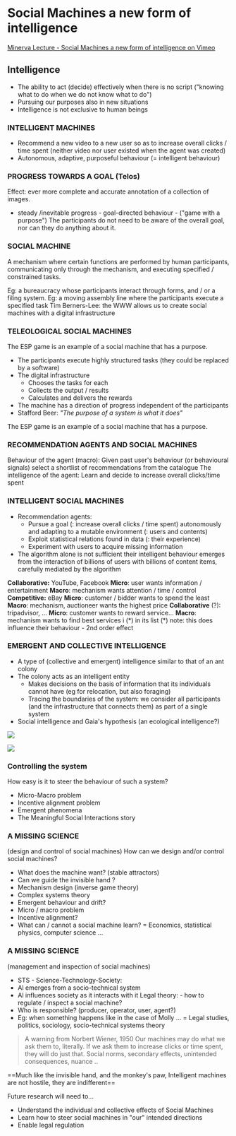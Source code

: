 # Social Machines a new form of intelligence
[Minerva Lecture - Social Machines a new form of intelligence on Vimeo](https://vimeo.com/823344161)

## Intelligence
- The ability to act (decide) effectively when there is no script ("knowing what to do when we do not know what to do")
- Pursuing our purposes also in new situations
- Intelligence is not exclusive to human beings

### INTELLIGENT MACHINES
- Recommend a new video to a new user so as to increase overall clicks / time spent (neither video nor user existed when the agent was created)
- Autonomous, adaptive, purposeful behaviour (= intelligent behaviour)

### PROGRESS TOWARDS A GOAL (Telos)
Effect: ever more complete and accurate annotation of a collection of images.
- steady /inevitable progress - goal-directed behaviour - ("game with a purpose")
The participants do not need to be aware of the overall goal,
nor can they do anything about it.

### SOCIAL MACHINE
A mechanism where certain functions are performed by human participants, communicating only through the mechanism, and executing specified / constrained tasks.

Eg: a bureaucracy whose participants interact through forms, and / or a filing system.
Eg: a moving assembly line where the participants execute a specified task
Tim Berners-Lee: the WWW allows us to create social machines with a digital infrastructure

### TELEOLOGICAL SOCIAL MACHINES
The ESP game is an example of a social machine that has a purpose.
- The participants execute highly structured tasks (they could be replaced by a software)
- The digital infrastructure
	- Chooses the tasks for each
	- Collects the output / results
	- Calculates and delivers the rewards
- The machine has a direction of progress independent of the participants
- Stafford Beer: *"The purpose of a system is what it does"*

The ESP game is an example of a social machine that has a purpose.

### RECOMMENDATION AGENTS AND SOCIAL MACHINES
Behaviour of the agent (macro): Given past user's behaviour
(or behavioural signals) select a shortlist of recommendations from the catalogue
The intelligence of the agent: Learn and decide to increase overall clicks/time spent

### INTELLIGENT SOCIAL MACHINES

- Recommendation agents:
	- Pursue a goal (: increase overall clicks / time spent) autonomously and adapting to a mutable environment (: users and contents)
	-  Exploit statistical relations found in data (: their experience)
	- Experiment with users to acquire missing information
- The algorithm alone is not sufficient their intelligent behaviour emerges from the interaction of billions of users with billions of content items, carefully mediated by the algorithm

**Collaborative:** YouTube, Facebook
**Micro**: user wants information / entertainment
**Macro**: mechanism wants attention / time / control
**Competitive:** eBay
**Micro**: customer / bidder wants to spend the least
**Macro**: mechanism, auctioneer wants the highest price
**Collaborative** (?): tripadvisor, ...
**Micro**: customer wants to reward service...
**Macro**: mechanism wants to find best services i (\*) in its list
(\*) note: this does influence their behaviour - 2nd order effect

### EMERGENT AND COLLECTIVE INTELLIGENCE
- A type of (collective and emergent) intelligence similar to that of an ant colony
- The colony acts as an intelligent entity
	* Makes decisions on the basis of information that its individuals cannot have (eg for relocation, but also foraging)
	* Tracing the boundaries of the system: we consider all participants (and the infrastructure that connects them) as part of a single system
- Social intelligence and Gaia's hypothesis (an ecological intelligence?)

![](https://i.imgur.com/7uwRSfo.png)

![](https://i.imgur.com/YKcQijo.png)

### Controlling the system
How easy is it to steer the behaviour of such a system?
* Micro-Macro problem
* Incentive alignment problem
* Emergent phenomena
* The Meaningful Social Interactions story

### A MISSING SCIENCE
(design and control of social machines)
How can we design and/or control social machines?
- What does the machine want? (stable attractors)
- Can we guide the invisible hand ?
- Mechanism design (inverse game theory)
- Complex systems theory
- Emergent behaviour and drift?
- Micro / macro problem
- Incentive alignment?
- What can / cannot a social machine learn?
= Economics, statistical physics, computer science ...

### A MISSING SCIENCE
(management and inspection of social machines)
- STS - Science-Technology-Society:
- Al emerges from a socio-technical system
- Al influences society as it interacts with it
Legal theory: - how to regulate / inspect a social machine?
- Who is responsible? (producer, operator, user, agent?)
- Eg: when something happens like in the case of Molly ...
= Legal studies, politics, sociology, socio-technical systems theory

> A warning from Norbert Wiener, 1950
Our machines may do what we ask them to,
literally.
If we ask them to increase clicks or time spent,
they will do just that.
Social norms, secondary effects, unintended
consequences, nuance ..

==Much like the invisible hand, and the monkey's paw, Intelligent machines are not hostile, they are indifferent==

Future research will need to...
- Understand the individual and collective effects of Social Machines
- Learn how to steer social machines in "our" intended directions
- Enable legal regulation